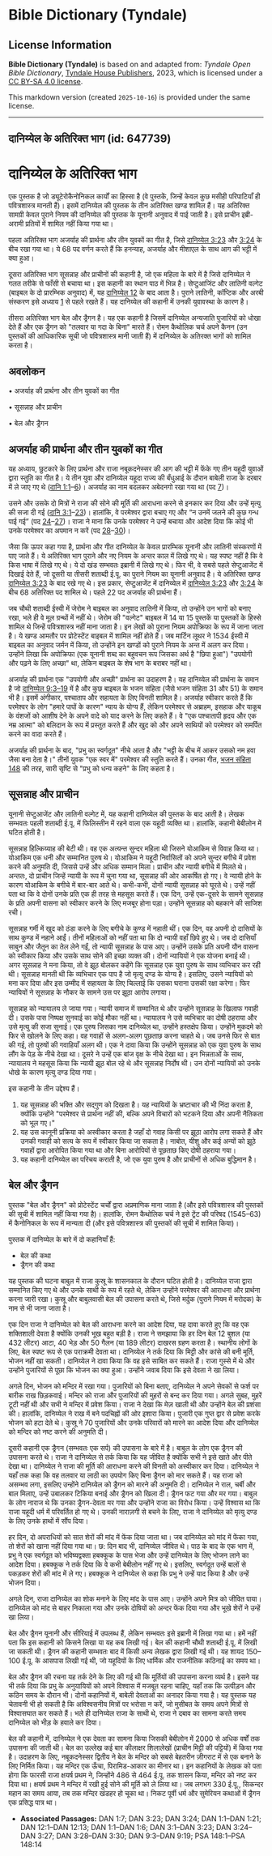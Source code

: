 # Bible Dictionary (Tyndale)

## License Information

**Bible Dictionary (Tyndale)** is based on and adapted from: _Tyndale Open Bible Dictionary_, [Tyndale House Publishers](https://tyndaleopenresources.com/), 2023, which is licensed under a [CC BY-SA 4.0 license](https://creativecommons.org/licenses/by-sa/4.0/legalcode.en).

This markdown version (created `2025-10-16`) is provided under the same license.



--------------------------------

## दानिय्येल के अतिरिक्त भाग (id: 647739)

दानिय्येल के अतिरिक्त भाग
=========================

एक पुस्तक है जो ड्यूटेरोकैनोनिकल कार्यों का हिस्सा है (वे पुस्तकें, जिन्हें केवल कुछ मसीही परिपाटियाँ ही पवित्रशास्त्र मानती हैं)। इसमें दानिय्येल की पुस्तक के तीन अतिरिक्त खण्ड शामिल हैं। यह अतिरिक्त सामग्री केवल पुराने नियम की दानिय्येल की पुस्तक के यूनानी अनुवाद में पाई जाती है। इसे प्राचीन इब्री\-अरामी प्रतियों में शामिल नहीं किया गया था।

पहला अतिरिक्त भाग अजर्याह की प्रार्थना और तीन युवकों का गीत है, जिसे [दानिय्येल 3:23](https://ref.ly/Dan3:23) और [3:24](https://ref.ly/Dan3:24) के बीच रखा गया था। ये 68 पद वर्णन करते हैं कि हनन्याह, अजर्याह और मीशाएल के साथ आग की भट्टी में क्या हुआ।

दूसरा अतिरिक्त भाग सूसन्नाह और प्राचीनों की कहानी है, जो एक महिला के बारे में है जिसे दानिय्येल ने गलत तरीके से फाँसी से बचाया था। इस कहानी का स्थान पाठ में भिन्न है। सेप्टुआजिंट और लातिनी वल्गेट (बाइबल के दो प्रारम्भिक अनुवाद) में, यह [दानिय्येल 12](https://ref.ly/Dan12:1-Dan12:13) के बाद आता है। पुराने लातिनी, कॉप्टिक और अरबी संस्करण इसे अध्याय [1](https://ref.ly/Dan1:1-Dan1:21) से पहले रखते हैं। यह दानिय्येल की कहानी में उनकी युवावस्था के कारण है।

तीसरा अतिरिक्त भाग बेल और ड्रैगन है। यह एक कहानी है जिसमें दानिय्येल अन्यजाति पुजारियों को धोखा देते हैं और एक ड्रैगन को "तलवार या गदा के बिना" मारते हैं। रोमन कैथोलिक चर्च अपने कैनन (उन पुस्तकों की आधिकारिक सूची जो पवित्रशास्त्र मानी जाती हैं) में दानिय्येल के अतिरक्त भागों को शामिल करता है।

अवलोकन
------

• अजर्याह की प्रार्थना और तीन युवकों का गीत

• सूसन्नाह और प्राचीन

• बेल और ड्रैगन

अजर्याह की प्रार्थना और तीन युवकों का गीत
-----------------------------------------

यह अध्याय, छुटकारे के लिए प्रार्थना और राजा नबूकदनेस्सर की आग की भट्टी में फेंके गए तीन यहूदी युवाओं द्वारा स्तुति का गीत है। ये तीन युवा और दानिय्येल यहूदा राज्य की बँधुआई के दौरान बाबेली राजा के दरबार में ले जाए गए थे ([दानि 1:1](https://ref.ly/Dan1:1-Dan1:6)–[6](https://ref.ly/Dan1:1-Dan1:6))। अजर्याह का नाम बदलकर अबेदनगो रखा गया था (पद [7](https://ref.ly/Dan1:7))।

उसने और उसके दो मित्रों ने राजा की सोने की मूर्ति की आराधना करने से इनकार कर दिया और उन्हें मृत्यु की सजा दी गई ([दानि 3:1](https://ref.ly/Dan3:1-Dan3:23)–[23](https://ref.ly/Dan3:1-Dan3:23))। हालांकि, वे परमेश्वर द्वारा बचाए गए और “न उनमें जलने की कुछ गन्ध पाई गई” (पद [24](https://ref.ly/Dan3:24-Dan3:27)–[27](https://ref.ly/Dan3:24-Dan3:27))। राजा ने माना कि उनके परमेश्वर ने उन्हें बचाया और आदेश दिया कि कोई भी उनके परमेश्वर का अपमान न करें (पद [28](https://ref.ly/Dan3:28-Dan3:30)–[30](https://ref.ly/Dan3:28-Dan3:30))।

जैसा कि ऊपर कहा गया है, प्रार्थना और गीत दानिय्येल के केवल प्रारम्भिक यूनानी और लातिनी संस्करणों में पाए जाते हैं। ये अतिरिक्त भाग पुराने और नए नियम के अन्तर काल में लिखे गए थे। यह स्पष्ट नहीं है कि वे किस भाषा में लिखे गए थे। ये दो खंड सम्भवतः इब्रानी में लिखे गए थे। फिर भी, वे सबसे पहले सेप्टुआजेंट में दिखाई देते हैं, जो दूसरी या तीसरी शताब्दी ई.पू. का पुराने नियम का यूनानी अनुवाद है। ये अतिरिक्त खण्ड [दानिय्येल 3:23](https://ref.ly/Dan3:23) के बाद रखे गए थे। इस प्रकार, सेप्टुआजेंट में दानिय्येल में [दानिय्येल 3:23](https://ref.ly/Dan3:23) और [3:24](https://ref.ly/Dan3:24) के बीच 68 अतिरिक्त पद शामिल थे। पहले 22 पद अजर्याह की प्रार्थना हैं।

जब चौथी शताब्दी ईस्वी में जेरोम ने बाइबल का अनुवाद लातिनी में किया, तो उन्होंने उन भागों को बनाए रखा, भले ही वे मूल ग्रन्थों में नहीं थे। जेरोम की "वल्गेट" बाइबल में 14 या 15 पुस्तकें या पुस्तकों के हिस्से शामिल थे जिन्हें पवित्रशास्त्र नहीं माना जाता है। इन लेखों को पुराना नियम अपोक्रिफा के रूप में जाना जाता है। ये खण्ड आमतौर पर प्रोटेस्टेंट बाइबल में शामिल नहीं होते हैं। जब मार्टिन लूथर ने 1534 ईस्वी में बाइबल का अनुवाद जर्मन में किया, तो उन्होंने इन खण्डों को पुराने नियम के अन्त में अलग कर दिया। उन्होंने लिखा कि अपोक्रिफा (एक यूनानी शब्द का बहुवचन रूप जिसका अर्थ है "छिपा हुआ") "उपयोगी और पढ़ने के लिए अच्छा" था, लेकिन बाइबल के शेष भाग के बराबर नहीं था।

अजर्याह की प्रार्थना एक "उपयोगी और अच्छी" प्रार्थना का उदाहरण है। यह दानिय्येल की प्रार्थना के समान है जो [दानिय्येल 9:3–19](https://ref.ly/Dan9:3-Dan9:19) में है और कुछ बाइबल के भजन संहिता (जैसे भजन संहिता 31 और 51\) के समान भी है। इसमें अंगीकार, पश्चाताप और सहायता के लिए विनती शामिल है। अजर्याह स्वीकार करते हैं कि परमेश्वर के लोग "हमारे पापों के कारण" न्याय के योग्य हैं, लेकिन परमेश्वर से अब्राहम, इसहाक और याकूब के वंशजों को आशीष देने के अपने वादे को याद करने के लिए कहते हैं। वे "एक पश्चातापी हृदय और एक नम्र आत्मा" को बलिदान के रूप में प्रस्तुत करते हैं और खुद को और अपने साथियों को परमेश्वर को समर्पित करने का वादा करते हैं।

अजर्याह की प्रार्थना के बाद, "प्रभु का स्वर्गदूत" नीचे आता है और "भट्टी के बीच में आकर उसको नम हवा जैसा बना देता है।" तीनों युवक "एक स्वर में" परमेश्वर की स्तुति करते हैं। उनका गीत, [भजन संहिता 148](https://ref.ly/Ps148:1-Ps148:14) की तरह, सारी सृष्टि से "प्रभु को धन्य कहने" के लिए कहता है।

सूसन्नाह और प्राचीन
-------------------

यूनानी सेप्टुआजेंट और लातिनी वल्गेट में, यह कहानी दानिय्येल की पुस्तक के बाद आती है। लेखक सम्भवतः पहली शताब्दी ई.पू. में फिलिस्तीन में रहने वाला एक यहूदी व्यक्ति था। हालांकि, कहानी बेबीलोन में घटित होती है।

सूसन्नाह हिल्किय्याह की बेटी थी। वह एक अत्यन्त सुन्दर महिला थी जिसने योआकिम से विवाह किया था। योआकिम एक धनी और सम्मानित पुरुष थे। योआकिम ने यहूदी निर्वासितों को अपने सुन्दर बगीचे में प्रवेश करने की अनुमति दी, जिससे उन्हें और अधिक सम्मान मिला। प्राचीन और न्यायी बगीचे में मिलते थे। अन्ततः, दो प्राचीन जिन्हें न्यायी के रूप में चुना गया था, सूसन्नाह की ओर आकर्षित हो गए। वे न्यायी होने के कारण योआकिम के बगीचे में बार\-बार आते थे। कभी\-कभी, दोनों न्यायी सूसन्नाह को घूरते थे। उन्हें नहीं पता था कि वे दोनों उनके प्रति एक ही तरह से महसूस करते हैं। एक दिन, उन्हें एक\-दूसरे के सामने सूसन्नाह के प्रति अपनी वासना को स्वीकार करने के लिए मजबूर होना पड़ा। उन्होंने सूसन्नाह को बहकाने की साजिश रची।

सूसन्नाह गर्मी में खुद को ठंडा करने के लिए बगीचे के कुण्ड में नहाती थीं। एक दिन, वह अपनी दो दासियों के साथ कुण्ड में नहाने आईं। तीनों महिलाओं को नहीं पता था कि दो न्यायी वहाँ छिपे हुए थे। जब दो दासियाँ साबुन और जैतून का तेल लेने गईं, तो न्यायी सूसन्नाह के पास आए। उन्होंने उसके प्रति अपनी यौन वासना को स्वीकार किया और उसके साथ सोने की इच्छा व्यक्त की। दोनों न्यायियों ने एक योजना बनाई थी। अगर सूसन्नाह ने मना किया, तो वे झूठ बोलकर कहेंगे कि सूसन्नाह एक युवा पुरुष के साथ व्यभिचार कर रही थी। सूसन्नाह मानती थी कि व्यभिचार एक पाप है जो मृत्यु दण्ड के योग्य है। इसलिए, उसने न्यायियों को मना कर दिया और इस उम्मीद में सहायता के लिए चिल्लाई कि उसका घराना उसकी रक्षा करेगा। फिर न्यायियों ने सूसन्नाह के नौकर के सामने उस पर झूठा आरोप लगाया।

सूसन्नाह को न्यायालय ले जाया गया। न्यायी समाज में सम्मानित थे और उन्होंने सूसन्नाह के खिलाफ गवाही दी। उसके पास निष्पक्ष सुनवाई का कोई मौका नहीं था। न्यायालय ने उसे व्यभिचार का दोषी ठहराया और उसे मृत्यु की सजा सुनाई। एक पुरुष जिसका नाम दानिय्येल था, उन्होंने हस्तक्षेप किया। उन्होंने मुकदमे को फिर से खोलने के लिए कहा। वह गवाहों से अलग\-अलग पूछताछ करना चाहते थे। जब उनसे फिर से बात की गई, तो पुरुषों की गवाहियाँ अलग थी। एक ने दावा किया कि उन्होंने सूसन्नाह को एक युवा पुरुष के साथ लौंग के पेड़ के नीचे देखा था। दूसरे ने उन्हें एक बांज वृक्ष के नीचे देखा था। इन भिन्नताओं के साथ, न्यायालय ने महसूस किया कि न्यायी झूठ बोल रहे थे और सूसन्नाह निर्दोष थी। उन दोनों न्यायियों को उनके धोखे के कारण मृत्यु दण्ड दिया गया।

इस कहानी के तीन उद्देश्य हैं।

1. यह सूसन्नाह की भक्ति और सद्गुण को दिखता है। यह न्यायियों के भ्रष्टाचार की भी निंदा करता है, क्योंकि उन्होंने "परमेश्वर से प्रार्थना नहीं की, बल्कि अपने विचारों को भटकने दिया और अपनी नैतिकता को भूल गए।"
2. यह उस कानूनी प्रक्रिया को अस्वीकार करता है जहाँ दो गवाह किसी पर झूठा आरोप लगा सकते हैं और उनकी गवाही को सत्य के रूप में स्वीकार किया जा सकता है। नाबोत, यीशु और कई अन्यों को झूठे गवाहों द्वारा आरोपित किया गया था और बिना आरोपियों से पूछताछ किए दोषी ठहराया गया।
3. यह कहानी दानिय्येल का परिचय कराती है, जो एक युवा पुरुष है और प्राचीनों से अधिक बुद्धिमान है।

बेल और ड्रैगन
-------------

पुस्तक "बेल और ड्रैगन" को प्रोटेस्टेंट चर्चों द्वारा अप्रमाणिक माना जाता है (और इसे पवित्रशास्त्र की पुस्तकों की सूची में शामिल नहीं किया गया है)। हालांकि, रोमन कैथोलिक चर्च ने इसे ट्रेंट की परिषद (1545–63\) में कैनोनिकल के रूप में मान्यता दी (और इसे पवित्रशास्त्र की पुस्तकों की सूची में शामिल किया)।

पुस्तक में दानिय्येल के बारे में दो कहानियाँ हैं:

* बेल की कथा
* ड्रैगन की कथा

यह पुस्तक की घटना बाबुल में राजा कुस्रू के शासनकाल के दौरान घटित होती है। दानिय्येल राजा द्वारा सम्मानित किए गए थे और उनके साथी के रूप में रहते थे, लेकिन उन्होंने परमेश्वर की आराधना और प्रार्थना करना जारी रखा। कुस्रू और बाबुलवासी बेल की उपासना करते थे, जिसे मर्दुक (पुराने नियम में मरोदक) के नाम से भी जाना जाता है।

एक दिन राजा ने दानिय्येल को बेल की आराधना करने का आदेश दिया, यह दावा करते हुए कि वह एक शक्तिशाली देवता है क्योंकि उनकी भूख बहुत बड़ी है। राजा ने समझाया कि हर दिन बेल 12 बुशल (या 432 लीटर) आटा, 40 भेड़ और 50 गैलन (या 189 लीटर) दाखरस ग्रहण करता है। स्थानीय लोगों के लिए, बेल स्पष्ट रूप से एक पराक्रमी देवता था। दानिय्येल ने तर्क दिया कि मिट्टी और कांसे की बनी मूर्ति, भोजन नहीं खा सकती। दानिय्येल ने दावा किया कि वह इसे साबित कर सकते हैं। राजा गुस्से में थे और उन्होंने पुजारियों से पूछा कि भोजन का क्या हुआ। उन्होंने जवाब दिया कि इसे देवता ने खा लिया।

अगले दिन, भोजन को मन्दिर में रखा गया। पुजारियों को बिना बताए, दानिय्येल ने अपने सेवकों से फर्श पर बारीक राख छिड़कवाई। मन्दिर को राजा और पुजारियों की मुहरों से बन्द कर दिया गया। अगले सुबह, मुहरें टूटी नहीं थी और सभी ने मन्दिर में प्रवेश किया। राजा ने देखा कि मेज़ खाली थी और उन्होंने बेल की प्रशंसा की। हालांकि, दानिय्येल ने राख में बने पदचिह्नों की ओर इशारा किया। पुजारी एक गुप्त द्वार से प्रवेश करके भोजन को हटा देते थे। कुस्रू ने 70 पुजारियों और उनके परिवारों को मारने का आदेश दिया और दानिय्येल को मन्दिर को नष्ट करने की अनुमति दी।

दूसरी कहानी एक ड्रैगन (सम्भवतः एक सर्प) की उपासना के बारे में है। बाबुल के लोग एक ड्रैगन की उपासना करते थे। राजा ने दानिय्येल से तर्क किया कि यह जीवित है क्योंकि सभी ने इसे खाते और पीते देखा था। दानिय्येल ने राजा की मूर्ति की आराधना करने की विनती को अस्वीकार कर दिया। दानिय्येल ने यहाँ तक कहा कि वह तलवार या लाठी का उपयोग किए बिना ड्रैगन को मार सकते हैं। यह राजा को असम्भव लगा, इसलिए उन्होंने दानिय्येल को ड्रैगन को मारने की अनुमति दी। दानिय्येल ने राल, चर्बी और बाल मिलाए, उन्हें उबालकर टिकिया बनाई और ड्रैगन को खिला दी। ड्रैगन फट गया और मर गया। बाबुल के लोग नाराज थे कि उनका ड्रैगन\-देवता मर गया और उन्होंने राजा का विरोध किया। उन्हें विश्वास था कि राजा यहूदी धर्म में परिवर्तित हो गए थे। उनकी नाराज़गी से बचने के लिए, राजा ने दानिय्येल को मृत्यु दण्ड के लिए उनके हाथों में सौंप दिया।

हर दिन, दो अपराधियों को सात शेरों की मांद में फेंक दिया जाता था। जब दानिय्येल को मांद में फेंका गया, तो शेरों को खाना नहीं दिया गया था। छ: दिन बाद भी, दानिय्येल जीवित थे। पाठ के बाद के एक भाग में, प्रभु ने एक स्वर्गदूत को भविष्यद्वक्ता हबक्कूक के पास भेजा और उन्हें दानिय्येल के लिए भोजन लाने का आदेश दिया। हबक्कूक ने तर्क दिया कि वे कभी बेबीलोन नहीं गए थे। इसलिए, स्वर्गदूत उन्हें बालों से पकड़कर शेरों की मांद में ले गए। हबक्कूक ने दानिय्येल से कहा कि प्रभु ने उन्हें याद किया है और उन्हें भोजन दिया।

अगले दिन, राजा दानिय्येल का शोक मनाने के लिए मांद के पास आए। उन्होंने अपने मित्र को जीवित पाया। दानिय्येल को मांद से बाहर निकाला गया और उनके दोषियों को अन्दर फेंक दिया गया और भूखे शेरों ने उन्हें खा लिया।

बेल और ड्रैगन यूनानी और सीरियाई में उपलब्ध हैं, लेकिन सम्भवतः इसे इब्रानी में लिखा गया था। हमें नहीं पता कि इस कहानी को किसने लिखा या यह कब लिखी गई। बेल की कहानी चौथी शताब्दी ई.पू. में लिखी जा सकती थी। ड्रैगन की कहानी सम्भवतः बाद में किसी अन्य लेखक द्वारा लिखी गई थी। यह शायद 150–100 ई.पू. के आसपास लिखी गई थी, जो यहूदियों के लिए धार्मिक और राजनीतिक कठिनाई का समय था।

बेल और ड्रैगन की रचना यह तर्क देने के लिए की गई थी कि मूर्तियों की उपासना करना व्यर्थ है। इसने यह भी तर्क दिया कि प्रभु के अनुयायियों को अपने विश्वास में मजबूत रहना चाहिए, यहाँ तक कि उत्पीड़न और कठिन समय के दौरान भी। दोनों कहानियों में, बाबेली देवताओं का अनादर किया गया है। यह पुस्तक यह चेतावनी भी हो सकती है कि अविश्वसनीय मित्रों पर भरोसा न करें, जो मुसीबत के समय अपने मित्रों से विश्वासघात कर सकते हैं। भले ही दानिय्येल राजा के साथी थे, राजा ने दबाव का सामना करते समय दानिय्येल को भीड़ के हवाले कर दिया।

बेल की कहानी में, दानिय्येल ने एक देवता का सामना किया जिसकी बेबीलोन में 2000 से अधिक वर्षों तक उपासना की जाती थी। बेल का उल्लेख कई बार कीलाक्षर शिलालेखों (प्राचीन मिट्टी की पट्टियों) में किया गया है। उदाहरण के लिए, नबूकदनेस्सर द्वितीय ने बेल के मन्दिर को सबसे बेहतरीन ज़ीगराट में से एक बनाने के लिए निर्मित किया। यह मन्दिर एक ऊँचा, पिरामिड\-आकार का मीनार था। इन कहानियों के लेखक को पता होगा कि फारसी राजा क्षयर्ष प्रथम ने, जिन्होंने 486 से 464 ई.पू. तक शासन किया, मन्दिर को नष्ट कर दिया था। क्षयर्ष प्रथम ने मन्दिर में रखी हुई सोने की मूर्ति को ले लिया था। जब लगभग 330 ई.पू., सिकन्दर महान का समय आया, तब तक मन्दिर खंडहर हो चूका था। निकट पूर्वी धर्म और सुमेरियन कथाओं में ड्रैगन एक प्रसिद्ध पात्र था।

* **Associated Passages:** DAN 1:7; DAN 3:23; DAN 3:24; DAN 1:1–DAN 1:21; DAN 12:1–DAN 12:13; DAN 1:1–DAN 1:6; DAN 3:1–DAN 3:23; DAN 3:24–DAN 3:27; DAN 3:28–DAN 3:30; DAN 9:3–DAN 9:19; PSA 148:1–PSA 148:14


